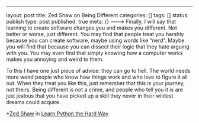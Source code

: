 ---
layout: post
title: Zed Shaw on Being Different
categories: []
tags: []
status: publish
type: post
published: true
meta: {}
--->
Finally, I will say that learning to create software changes you and makes you different. Not better or worse, just different. You may find that people treat you harshly because you can create software, maybe using words like “nerd”. Maybe you will find that because you can dissect their logic that they hate arguing with you. You may even find that simply knowing how a computer works makes you annoying and weird to them.
  
  
To this I have one just piece of advice: they can go to hell. The world needs more weird people who know how things work and who love to figure it all out. When they treat you like this, just remember that this is your journey, not theirs. Being different is not a crime, and people who tell you it is are just jealous that you have picked up a skill they never in their wildest dreams could acquire.



*[Zed Shaw](http://sheddingbikes.com/) in 
[Learn Python the Hard Way](http://learnpythonthehardway.org/index)
